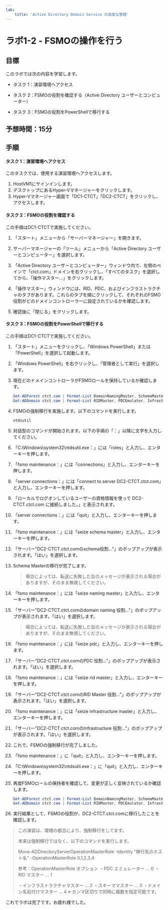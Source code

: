 ```yaml
---
lab:
    title: 'Active Directory Domain Service の高度な管理'
---
```


# ラボ1-2  - FSMOの操作を行う

## 目標

このラボでは次の内容を学習します。

+ タスク 1：演習環境へアクセス

+ タスク 2：FSMOの役割を確認する（Active Directory ユーザーとコンピューター）

+ タスク 3：FSMOの役割をPowerShellで移行する






## 予想時間：15分



## 手順

#### タスク 1：演習環境へアクセス

このタスクでは、使用する演習環境へアクセスします。

1. HostVM1にサインインします。
1. デスクトップにあるHyper-Vマネージャーをクリックします。
1. Hyper-Vマネージャー画面で「DC1-CTCT」「DC2-CTCT」をクリックし、アクセスします。



#### タスク 2：FSMOの役割を確認する

この手順はDC1-CTCTで実施してください。

1. 「スタート」メニューから「サーバーマネージャー」を開きます。

1. サーバーマネージャーの「ツール」メニューから「Active Directory ユーザーとコンピューター」を選択します。

1. 「Active Directory ユーザーとコンピューター」ウィンドウ内で、左側のペインで「ctct.com」ドメインを右クリックし、「すべてのタスク」を選択してから、「操作マスター...」をクリックします。

1. 「操作マスター」ウィンドウには、RID、PDC、およびインフラストラクチャのタブがあります。これらのタブを順にクリックして、それぞれのFSMO役割がどのドメインコントローラーに設定されているかを確認します。

1. 確認後に「閉じる」をクリックします。




#### タスク 3：FSMOの役割をPowerShellで移行する

この手順はDC1-CTCTで実施してください。

1. 「スタート」メニューをクリックし、「Windows PowerShell」または「PowerShell」を選択して起動します。

1. 「Windows PowerShell」を右クリックし、「管理者として実行」を選択します。

1. 現在どのドメインコントローラがFSMOロールを保持しているか確認します。

   ```powershell
   Get-ADForest ctct.com | Format-List DomainNamingMaster, SchemaMaster
   Get-ADDomain ctct.com | Format-List RIDMaster, PDCEmulator, InfrastructureMaster
   ```

1. FSMOの強制移行を実施します。以下のコマンドを実行します。

   ```powershell
   ntdsutil
   ```

1. 対話型のコマンドが開始されます。以下の手順の「：」以降に文字を入力してください。

1. 「C:\Windows\system32\ntdsutil.exe：」には「roles」と入力し、エンターキーを押します。

1. 「fsmo maintenance：」には「connections」と入力し、エンターキーを押します。

1. 「server connections：」には「connect to server DC2-CTCT.ctct.com」と入力し、エンターキーを押します。

1. 「ローカルでログオンしているユーザーの資格情報を使って DC2-CTCT.ctct.com に接続しました。」と表示されます。

1. 「server connections：」には「quit」と入力し、エンターキーを押します。

1. 「fsmo maintenance：」には「seize schema master」と入力し、エンターキーを押します。

1. 「サーバー"DC2-CTCT.ctct.comのschema役割..."」のポップアップが表示されます。「はい」を選択します。

1. Schema Masterの移行が完了します。

    > 場合によっては、転送に失敗した旨のメッセージが表示される場合がありますが、そのまま無視してください。

1. 「fsmo maintenance：」には「seize naming master」と入力し、エンターキーを押します。

1. 「サーバー"DC2-CTCT.ctct.comのdomain naming 役割..."」のポップアップが表示されます。「はい」を選択します。

    > 場合によっては、転送に失敗した旨のメッセージが表示される場合がありますが、そのまま無視してください。

1. 「fsmo maintenance：」には「seize pdc」と入力し、エンターキーを押します。

1. 「サーバー"DC2-CTCT.ctct.comのPDC 役割..."」のポップアップが表示されます。「はい」を選択します。

1. 「fsmo maintenance：」には「seize rid master」と入力し、エンターキーを押します。

1. 「サーバー"DC2-CTCT.ctct.comのRID Master 役割..."」のポップアップが表示されます。「はい」を選択します。

1. 「fsmo maintenance：」には「seize infrastructure master」と入力し、エンターキーを押します。

1. 「サーバー"DC2-CTCT.ctct.comのInfrastructure 役割..."」のポップアップが表示されます。「はい」を選択します。

1. これで、FSMOの強制移行が完了しました。

1. 「fsmo maintenance：」に「quit」と入力し、エンターキーを押します。

1. 「C:\Windows\system32\ntdsutil.exe：」に「quit」と入力し、エンターキーを押します。

1. 再度FSMOロールの保持者を確認して、変更が正しく反映されているか確認します。

    ```powershell
    Get-ADForest ctct.com | Format-List DomainNamingMaster, SchemaMaster
    Get-ADDomain ctct.com | Format-List RIDMaster, PDCEmulator, InfrastructureMaster
    ```

1. 実行結果として、FSMOの役割が、DC2-CTCT.ctct.comに移行したことを確認します。

> この演習は、環境の都合により、強制移行をしてます。
>
> 本来は強制移行ではなく、以下のコマンドを実行します。
>
> Move-ADDirectoryServerOperationMasterRole -Identity "移行先のホスト名" -OperationMasterRole 0,1,2,3,4
>
> 参考：OperationMasterRole オプション
> ・PDC エミュレーター … 0
> ・RID マスター … 1
>
> ・インフラストラクチャマスター … 2
> ・スキーママスター … 3
> ・ドメイン名前付けマスター … 4
> ※ カンマ区切りで同時に複数を指定可能です。



これでラボは完了です。お疲れ様でした。
